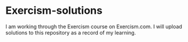 # Exercism-solutions

I am working through the Exercism course on Exercism.com. I will upload solutions to this repository as a record of my learning.
